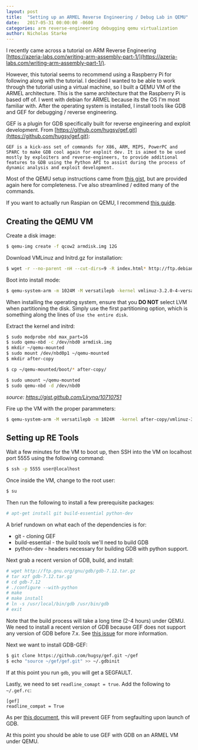 ```yaml
---
layout: post
title:  "Setting up an ARMEL Reverse Engineering / Debug Lab in QEMU"
date:   2017-05-31 00:00:00 -0600
categories: arm reverse-engineering debugging qemu virtualization
author: Nicholas Starke
---
```


I recently came across a tutorial on ARM Reverse Engineering [https://azeria-labs.com/writing-arm-assembly-part-1/](https://azeria-labs.com/writing-arm-assembly-part-1/).

However, this tutorial seems to recommend using a Raspberry Pi for following along with the tutorial.  I decided I wanted to be able to work through the tutorial using a virtual machine, so I built a QEMU VM of the ARMEL architecture.  This is the same architecture that the Raspberry Pi is based off of.
I went with debian for ARMEL because its the OS I'm most familiar with.
After the operating system is installed, I install tools like GDB and GEF for debugging / reverse engineering.

GEF is a plugin for GDB specifically built for reverse engineering and exploit development.  From [https://github.com/hugsy/gef.git](https://github.com/hugsy/gef.git):

```
GEF is a kick-ass set of commands for X86, ARM, MIPS, PowerPC and SPARC to make GDB cool again for exploit dev. It is aimed to be used mostly by exploiters and reverse-engineers, to provide additional features to GDB using the Python API to assist during the process of dynamic analysis and exploit development.
```

Most of the QEMU setup instructions came from [this gist](https://gist.github.com/Liryna/10710751), but are provided again here for completeness. I've also streamlined / edited many of the commands.

If you want to actually run Raspian on QEMU, I recommend [this guide](https://azeria-labs.com/emulate-raspberry-pi-with-qemu/).

## Creating the QEMU VM

Create a disk image:

```bash
$ qemu-img create -f qcow2 armdisk.img 12G
```

Download VMLinuz and Initrd.gz for installation:

```bash
$ wget -r --no-parent -nH --cut-dirs=9 -R index.html* http://ftp.debian.org/debian/dists/wheezy/main/installer-armel/current//images/versatile/netboot/  
```

Boot into install mode:

```bash
$ qemu-system-arm -m 1024M -M versatilepb -kernel vmlinuz-3.2.0-4-versatile -initrd initrd.gz -append "root=/dev/ram" -hda armdisk.img -no-reboot
```

When installing the operating system, ensure that you **DO NOT** select LVM when partitioning the disk.  Simply use the first partitioning option, which is something along the lines of `Use the entire disk`.

Extract the kernel and initrd:

```bash
$ sudo modprobe nbd max_part=16
$ sudo qemu-nbd -c /dev/nbd0 armdisk.img
$ mkdir ~/qemu-mounted
$ sudo mount /dev/nbd0p1 ~/qemu-mounted
$ mkdir after-copy

$ cp ~/qemu-mounted/boot/* after-copy/

$ sudo umount ~/qemu-mounted
$ sudo qemu-nbd -d /dev/nbd0
```
_source: https://gist.github.com/Liryna/10710751_

Fire up the VM with the proper parammeters:

```bash
$ qemu-system-arm -M versatilepb -m 1024M  -kernel after-copy/vmlinuz-3.2.0-4-versatile -initrd after-copy/initrd.img-3.2.0-4-versatile -hda armdisk.img -append "root=/dev/sda1" -redir tcp:5555::22 -nographic 
```

## Setting up RE Tools
Wait a few minutes for the VM to boot up, then SSH into the VM on localhost port 5555 using the following command:

```bash
$ ssh -p 5555 user@localhost
```

Once inside the VM, change to the root user:

```bash
$ su
```

Then run the following to install a few prerequisite packages:

```bash
# apt-get install git build-essential python-dev
```

A brief rundown on what each of the dependencies is for:
* git - cloning GEF
* build-essential - the build tools we'll need to build GDB
* python-dev - headers necessary for building GDB with python support.

Next grab a recent version of GDB, build, and install:

```bash
# wget http://ftp.gnu.org/gnu/gdb/gdb-7.12.tar.gz
# tar xzf gdb-7.12.tar.gz
# cd gdb-7.12
# ./configure --with-python
# make
# make install
# ln -s /usr/local/bin/gdb /usr/bin/gdb
# exit
```

Note that the build process will take a long time (2-4 hours) under QEMU. We need to install a recent version of GDB because GEF does not support any version of GDB before 7.x. See [this issue](https://github.com/hugsy/gef/issues/148) for more information.

Next we want to install GDB-GEF:

```bash
$ git clone https://github.com/hugsy/gef.git ~/gef
$ echo "source ~/gef/gef.git" >> ~/.gdbinit
```

If at this point you run `gdb`, you will get a SEGFAULT.

Lastly, we need to set `readline_comapt = true`.  Add the following to `~/.gef.rc`:
```
[gef]
readline_compat = True
```

As per [this document](https://gef.readthedocs.io/en/latest/faq/#i-get-a-segfault-when-starting-gdb-with-gef), this will prevent GEF from segfaulting upon launch of GDB.

At this point you should be able to use GEF with GDB on an ARMEL VM under QEMU.
